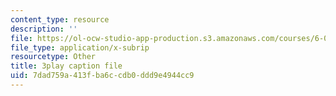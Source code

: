 ```yaml
---
content_type: resource
description: ''
file: https://ol-ocw-studio-app-production.s3.amazonaws.com/courses/6-0001-introduction-to-computer-science-and-programming-in-python-fall-2016/7dad759a413fba6ccdb0ddd9e4944cc9_7lQXYl_L28w.srt
file_type: application/x-subrip
resourcetype: Other
title: 3play caption file
uid: 7dad759a-413f-ba6c-cdb0-ddd9e4944cc9
---
```

